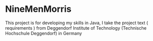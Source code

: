# NineMenMorris
This project is for developing my skills in Java, I take the project text ( requirements ) from Deggendorf Institute of Technology (Technische Hochschule Deggendorf) in Germany
